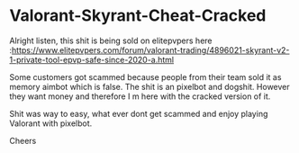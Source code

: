 # Valorant-Skyrant-Cheat-Cracked

Alright listen, this shit is being sold on elitepvpers here :https://www.elitepvpers.com/forum/valorant-trading/4896021-skyrant-v2-1-private-tool-epvp-safe-since-2020-a.html

Some customers got scammed because people from their team sold it as memory aimbot which is false. The shit is an pixelbot and dogshit.
However they want money and therefore I m here with the cracked version of it.

Shit was way to easy, what ever dont get scammed and enjoy playing Valorant with pixelbot.

Cheers
